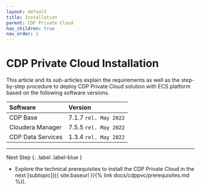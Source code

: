 ```yaml
---
layout: default
title: Installation
parent: CDP Private Cloud
has_children: true
nav_order: 2
---
```


# CDP Private Cloud Installation

This article and its sub-articles explain the requirements as well as the step-by-step procedure to deploy CDP Private Cloud solution with ECS platform based on the following software versions.

| Software       | Version         |
|:-------------|:------------------|
| CDP Base           | 7.1.7 `rel. May 2022`  | 
| Cloudera Manager   | 7.5.5 `rel. May 2022`  | 
| CDP Data Services  | 1.3.4 `rel. May 2022`  | 

---    
   Next Step 
   {: .label .label-blue } 
   
- Explore the technical prerequisites to install the CDP Private Cloud in the next [subtopic]({{ site.baseurl }}{% link docs/cdppvc/prerequisites.md %}).
        
